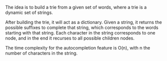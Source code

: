 

The idea is to build a trie from a given set of words, where a trie is a dynamic set of strings.

After building the trie, it will act as a dictionary. Given a string, it returns the possible suffixes to complete that string, which corresponds to the words starting with that string. Each character in the string corresponds to one node, and in the end it recurses to all possible children nodes.

The time complexity for the autocompletion feature is O(n), with n the number of characters in the string.

